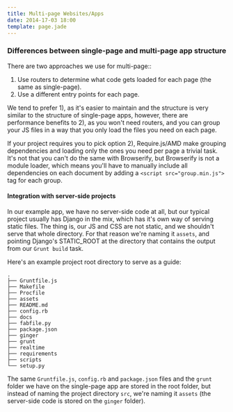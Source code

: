 ```yaml
---
title: Multi-page Websites/Apps
date: 2014-17-03 18:00
template: page.jade
---
```


### Differences between single-page and multi-page app structure

There are two approaches we use for multi-page::

1. Use routers to determine what code gets loaded for each page (the same as single-page).
2. Use a different entry points for each page.

We tend to prefer 1), as it's easier to maintain and the structure is very similar to the structure of single-page apps, however, there are performance benefits to 2), as you won't need routers, and you can group your JS files in a way that you only load the files you need on each page. 

If your project requires you to pick option 2), Require.js/AMD make grouping dependencies and loading only the ones you need per page a trivial task. 
It's not that you can't do the same with Browserify, but Browserify is not a module loader, which means you'll have to manually include all dependencies on each document by adding a `<script src="group.min.js">` tag for each group.



#### Integration with server-side projects

In our example app, we have no server-side code at all, but our typical project usually has Django in the mix, which has it's own way of serving static files. The thing is, our JS and CSS are not static, and we shouldn't serve that whole directory. For that reason we're naming it `assets`, and pointing Django's STATIC_ROOT at the directory that contains the output from our `Grunt build` task.

Here's an example project root directory to serve as a guide:

```
.
├── Gruntfile.js
├── Makefile
├── Procfile
├── assets
├── README.md
├── config.rb
├── docs
├── fabfile.py
├── package.json
├── ginger
├── grunt
├── realtime
├── requirements
├── scripts
└── setup.py
```

The same `Gruntfile.js`, `config.rb` and `package.json` files and the `grunt` folder we have on the single-page app are stored in the root folder, but instead of naming the project directory `src`, we're naming it `assets` (the server-side code is stored on the `ginger` folder).